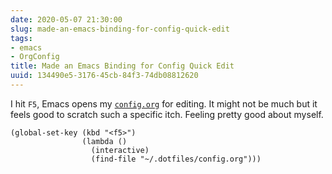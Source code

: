 ```yaml
---
date: 2020-05-07 21:30:00
slug: made-an-emacs-binding-for-config-quick-edit
tags:
- emacs
- OrgConfig
title: Made an Emacs Binding for Config Quick Edit
uuid: 134490e5-3176-45cb-84f3-74db08812620
---
```


I hit `F5`, Emacs opens my
[`config.org`](/post/2020/04/from-dotfiles-to-org-file) for editing. It
might not be much but it feels good to scratch such a specific itch.
Feeling pretty good about myself.

``` elisp
(global-set-key (kbd "<f5>")
                (lambda ()
                  (interactive)
                  (find-file "~/.dotfiles/config.org")))
```